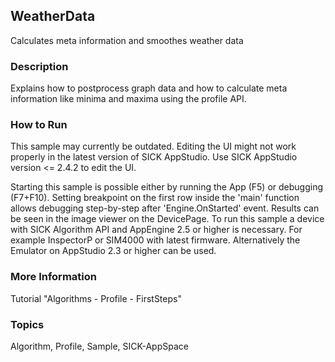 ## WeatherData
Calculates meta information and smoothes weather data

### Description
Explains how to postprocess graph data and how to calculate meta information
like minima and maxima using the profile API.

### How to Run
This sample may currently be outdated.
Editing the UI might not work properly in the latest version of SICK AppStudio. Use SICK AppStudio version <= 2.4.2 to edit the UI.

Starting this sample is possible either by running the App (F5) or
debugging (F7+F10). Setting breakpoint on the first row inside the 'main'
function allows debugging step-by-step after 'Engine.OnStarted' event.
Results can be seen in the image viewer on the DevicePage.
To run this sample a device with SICK Algorithm API and AppEngine 2.5 or higher is necessary.
For example InspectorP or SIM4000 with latest firmware. Alternatively the
Emulator on AppStudio 2.3 or higher can be used.

### More Information
Tutorial "Algorithms - Profile - FirstSteps"

### Topics
Algorithm, Profile, Sample, SICK-AppSpace
